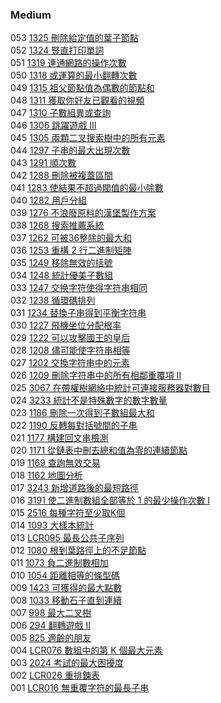 ### Medium

053 [1325 刪除給定值的葉子節點](./Medium/1325.md)  
052 [1324 豎直打印單詞](./Medium/1324.md)  
051 [1319 連通網路的操作次數](./Medium/1329.md)  
050 [1318 或運算的最小翻轉次數](./Medium/1318.md)  
049 [1315 祖父節點值為偶數的節點和](./Medium/1315.md)  
048 [1311 獲取你好友已觀看的視頻](./Medium/1311.md)  
047 [1310 子數組異或查詢](./Medium/1310.md)  
046 [1306 跳躍遊戲 III](./Medium/1306.md)  
045 [1305 兩顆二叉搜索樹中的所有元素](./Medium/1305.md)  
044 [1297 子串的最大出現次數](./Medium/1297.md)  
043 [1291 順次數](./Medium/1291.md)  
042 [1288 刪除被複蓋區間](./Medium/1288.md)  
041 [1283 使結果不超過閥值的最小除數](./Medium/1283.md)  
040 [1282 用戶分組](./Medium/1282.md)  
039 [1276 不浪廢原料的漢堡製作方案](./Medium/1276.md)  
038 [1268 搜索推薦系統](./Medium/1268.md)  
037 [1262 可被36整除的最大和](./Medium/1262.md)  
036 [1253 重構 2 行二進制矩陣](./Medium/1253.md)  
035 [1249 移除無效的括號](./Medium/1249.md)  
034 [1248 統計優美子數組](./Medium/1248.md)  
033 [1247 交换字符使得字符串相同](./Medium/1247.md)  
032 [1238 循環碼排列](./Medium/1238.md)  
031 [1234 替換子串得到平衡字符串](./Medium/1234.md)  
030 [1227 飛機坐位分配根率](./Medium/1227.md)  
029 [1222 可以攻擊國王的皇后](./Medium/1222.md)  
028 [1208 儘可能使字符串相等](./Medium/1208.md)  
027 [1202 交換字符串中的元素](./Medium/1202.md)  
026 [1209 刪除字符串中的所有相鄰重覆項 II](./Medium/1209.md)  
025 [3067 在帶權樹網絡中統計可連接服務器對數目](./Medium/3067.md)  
024 [3233 統計不是特殊數字的數字數量](./Medium/3233.md)  
023 [1186 刪除一次得到子數組最大和](./Medium/1186.md)  
022 [1190 反轉每對括號間的子串](./Medium/1190.md)  
021 [1177 構建回文串檢測](./Medium/1177.md)  
020 [1171 從鏈表中刪去總和值為零的連續節點](./Medium/1171.md)  
019 [1169 查詢無效交易](./Medium/1169.md)  
018 [1162 地圖分析](./Medium/1162.md)  
017 [3243 新增道路後的最短路徑](./Medium/3243.md)  
016 [3191 使二進制數組全部等於 1 的最少操作次數 I](./Medium/3191.md)  
015 [2516 每種字符至少取K個](./Medium/2516.md)  
014 [1093 大樣本統計](./Medium/1093.md)  
013 [LCR095 最長公共子序列](./Medium/LCR095.md)  
012 [1080 根到葉路徑上的不足節點](./Medium/1080.md)  
011 [1073 負二進制數相加](./Medium/1073.md)  
010 [1054 距離相等的條型碼](./Medium/1054.md)  
009 [1423 可獲得的最大點數](./Medium/1423.md)  
008 [1033 移動石子直到連續](./Medium/1033.md)  
007 [998 最大二叉樹](./Medium/998.md)  
006 [294 翻轉遊戲 II](./Medium/294.md)  
005 [825 適齡的朋友](./Medium/825.md)  
004 [LCR076 數組中的第 K 個最大元素](./Medium/LCR076.md)  
003 [2024 考試的最大困擾度](./Medium/2024.md)  
002 [LCR026 重排鍊表](./Medium/LCR026.md)   
001 [LCR016 無重覆字符的最長子串](./Medium/LCR016.md)   